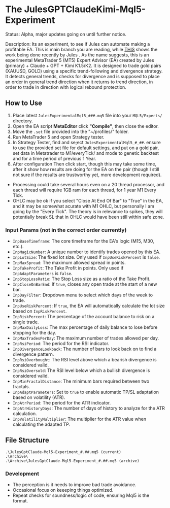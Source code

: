 # The JulesGPTClaudeKimi-Mql5-Experiment
Status: Alpha, major updates going on until further notice.

Description:
Its an experiment, to see if Jules can automate making a profitable EA. This is main branch you are reading, while [THIS](https://github.com/wiseman-timelord/JulesGPTClaude-Mql5-Experiment/branches) shows the work being done recently by Jules . As the name suggests, this is an experimental MetaTrader 5 (MT5) Expert Advisor (EA) created by Jules (primary) + Claude + GPT + Kimi K1.5/K2. It is designed to trade gold pairs (XAUUSD, GOLD) using a specific trend-following and divergence strategy. It detects general trends, checks for divergence and is supposed to place an order in general trend direction when it returns to trend direction, in order to trade in direction with logical rebound protection. 

## How to Use
1. Place latest `JulesExperimentalMql5_###.mq5` file into your `MQL5/Experts/` directory.
2. Open the EA script **MetaEditor**  click **"Compile"**, then close the editor.
3. Move the `.set` file provided into the "~/profiles/" folder.
4. Run MetaTrader 5 and open Strategy tester.
3. In Strategy Tester, find and se;ect `JulesExperimentalMql5_#_##`. ensure to use the provided set file for default settings, and put on a gold pair, set data in Metatrader to M1/everyTick/ and mode to genetic backtest and for a time period of previous 1 Year. 
5. After configuration Then click start, though this may take some time, after it show how results are doing for the EA on the pair (though I still not sure if the results are trustworthy yet, more development required).
- Processing could take several hours even on a 20 thread processor, and each thread will require 1GB ram for each thread, for 1 year M1 Every Tick.
- OHLC may be ok if you select "Close At End Of Bar" to "True" in the EA, and it may be somewhat acurate with M1 OHLC, but personally I am going by the "Every Tick". The theory is in relevance to spikes, they will potentially break SL that in OHLC would have been still within safe zone.

### Input Params (not in the correct order currently)
*   `InpBaseTimeframe`: The core timeframe for the EA's logic (M15, M30, etc.).
*   `InpMagicNumber`: A unique number to identify trades opened by this EA.
*   `InpLotSize`: The fixed lot size. Only used if `InpUseRiskPercent` is `false`.
*   `InpMaxSpread`: The maximum allowed spread in points.
*   `InpTakeProfit`: The Take Profit in points. Only used if `InpAdaptParameters` is `false`.
*   `InpStopLossRatio`: The Stop Loss size as a ratio of the Take Profit.
*   `InpCloseOnBarEnd`: If `true`, closes any open trade at the start of a new bar.
*   `InpDayFilter`: Dropdown menu to select which days of the week to trade.
*   `InpUseRiskPercent`: If `true`, the EA will automatically calculate the lot size based on `InpRiskPercent`.
*   `InpRiskPercent`: The percentage of the account balance to risk on a single trade.
*   `InpMaxDailyLoss`: The max percentage of daily balance to lose before stopping for the day.
*   `InpMaxTradesPerDay`: The maximum number of trades allowed per day.
*   `InpRsiPeriod`: The period for the RSI indicator.
*   `InpDivergenceLookback`: The number of bars to look back on to find a divergence pattern.
*   `InpRsiOverbought`: The RSI level above which a bearish divergence is considered valid.
*   `InpRsiOversold`: The RSI level below which a bullish divergence is considered valid.
*   `InpMinFractalDistance`: The minimum bars required between two fractals.
*   `InpAdaptParameters`: Set to `true` to enable automatic TP/SL adaptation based on volatility (ATR).
*   `InpAtrPeriod`: The period for the ATR indicator.
*   `InpAtrHistoryDays`: The number of days of history to analyze for the ATR calculation.
*   `InpVolatilityMultiplier`: The multiplier for the ATR value when calculating the adapted TP.

## File Structure
```
.\JulesGptClaude-Mql5-Experiment_#.##.mq5 (current)
.\Archive\
.\Archive\JulesGptClaude-Mql5-Experiment_#.##.mq5 (archive)
```

### Development
- The perception is it needs to improve bad trade avoidance.
- Occasional focus on keeeping things optimized.
- Repeat checks for soundness/logic of code, ensuring Mql5 is the format.
